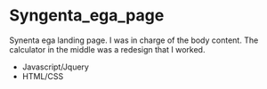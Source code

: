 # Syngenta_ega_page
Synenta ega landing page. I was in charge of the body content. The calculator in the middle was a redesign that I worked.

* Javascript/Jquery
* HTML/CSS


